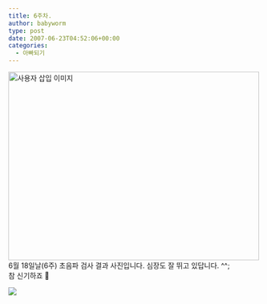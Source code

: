 ```yaml
---
title: 6주차.
author: babyworm
type: post
date: 2007-06-23T04:52:06+00:00
categories:
  - 아빠되기
---
```

<img loading="lazy" decoding="async" src="https://i0.wp.com/babyworm.net/wordpress/wp-content/uploads/1/dk1.jpg?resize=500%2C375" class="aligncenter" width="500" height="375" alt="사용자 삽입 이미지" data-recalc-dims="1" /><br>
6월 18일날(6주) 초음파 검사 결과 사진입니다. 심장도 잘 뛰고 있답니다. ^^;<br>
참 신기하죠 🙂<br>

<img decoding="async" src="https://i0.wp.com/babyworm.net/wordpress/wp-content/uploads/1/dk1.jpg?w=400" class="aligncenter" data-recalc-dims="1" />
